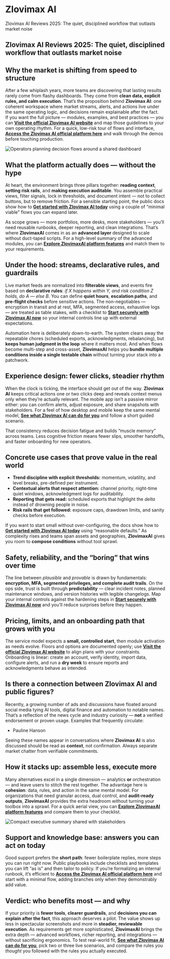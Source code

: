 # Zlovimax AI
Zlovimax AI Reviews 2025: The quiet, disciplined workflow that outlasts market noise
## Zlovimax AI Reviews 2025: The quiet, disciplined workflow that outlasts market noise

## Why the market is shifting from speed to structure
After a few whiplash years, more teams are discovering that lasting results rarely come from flashy dashboards. They come from **clean data, explicit rules, and calm execution**. That’s the proposition behind **Zlovimax AI**: one coherent workspace where market streams, alerts, and actions live under the same operating logic, and decisions remain explainable after the fact.  
If you want the full picture — modules, examples, and best practices — you can **[Visit the official Zlovimax AI website](https://zlovimaxai.info)** and map those guidelines to your own operating rhythm. For a quick, low-risk tour of flows and interface, **[Access the Zlovimax AI official platform here](https://zlovimaxai.info)** and walk through the demos before touching production.

![Operators planning decision flows around a shared dashboard](https://images.unsplash.com/photo-1520607162513-77705c0f0d4a?auto=format&fit=crop&w=1170&q=80)

## What the platform actually does — without the hype
At heart, the environment brings three pillars together: **reading context**, **setting risk rails**, and **making execution auditable**. You assemble practical views, filter signals, lock in thresholds, and document intent — not to collect buttons, but to remove friction. For a sensible starting point, the public docs show how to **[Get started with Zlovimax AI today](https://zlovimaxai.info)** using a couple of “minimal viable” flows you can expand later.

As scope grows — more portfolios, more desks, more stakeholders — you’ll need reusable runbooks, deeper reporting, and clean integrations. That’s where **ZlovimaxAI** comes in as an **advanced layer** designed to scale without duct-taped scripts. For a high-level summary of the advanced modules, you can **[Explore ZlovimaxAI platform features](https://zlovimaxai.info)** and match them to your requirements.

## Under the hood: streams, declarative rules, and guardrails
Live market feeds are normalized into **filterable views**, and events fire based on **declarative rules**: *if X happens within Y, and risk condition Z holds, do A — else B*. You can define **quiet hours**, **escalation paths**, and **pre-flight checks** before sensitive actions. The non-negotiables — encryption in transit and at rest, MFA, segmented access, exhaustive logs — are treated as table stakes, with a checklist to **[Start securely with Zlovimax AI now](https://zlovimaxai.info)** so your internal controls line up with external expectations.

Automation here is deliberately down-to-earth. The system clears away the repeatable chores (scheduled exports, acknowledgments, rebalancing), but **keeps human judgment in the loop** where it matters most. And when flows become multi-step and cross-asset, **ZlovimaxAI** helps you **bundle multiple conditions inside a single testable chain** without turning your stack into a patchwork.

## Experience design: fewer clicks, steadier rhythm
When the clock is ticking, the interface should get out of the way. **Zlovimax AI** keeps critical actions one or two clicks deep and reveals context menus only when they’re actually relevant. The mobile app isn’t a passive mirror either: you can confirm alerts, adjust exposure, and share snapshots with stakeholders. For a feel of how desktop and mobile keep the same mental model, **[See what Zlovimax AI can do for you](https://zlovimaxai.info)** and follow a short guided scenario.

That consistency reduces decision fatigue and builds “muscle memory” across teams. Less cognitive friction means fewer slips, smoother handoffs, and faster onboarding for new operators.

## Concrete use cases that prove value in the real world
- **Trend discipline with explicit thresholds:** momentum, volatility, and level breaks, pre-defined per instrument.  
- **Contextual alerts that respect attention:** channel priority, night-time quiet windows, acknowledgment logs for auditability.  
- **Reporting that gets read:** scheduled exports that highlight the *delta* instead of drowning people in noise.  
- **Risk rails that get followed:** exposure caps, drawdown limits, and sanity checks before execution.

If you want to start small without over-configuring, the docs show how to **[Get started with Zlovimax AI today](https://zlovimaxai.info)** using “reasonable defaults.” As complexity rises and teams span assets and geographies, **ZlovimaxAI** gives you room to **compose conditions** without tool sprawl.

## Safety, reliability, and the “boring” that wins over time
The line between *plausible* and *provable* is drawn by fundamentals: **encryption, MFA, segmented privileges, and complete audit trails**. On the ops side, trust is built through **predictability** — clear incident notes, planned maintenance windows, and version histories with legible changelogs. Map your internal controls against the hardening steps in **[Start securely with Zlovimax AI now](https://zlovimaxai.info)** and you’ll reduce surprises before they happen.

## Pricing, limits, and an onboarding path that grows with you
The service model expects a **small, controlled start**, then module activation as needs evolve. Floors and options are documented openly; use **[Visit the official Zlovimax AI website](https://zlovimaxai.info)** to align plans with your constraints. Onboarding is linear: create an account, verify identity, import data, configure alerts, and run a **dry week** to ensure reports and acknowledgments behave as intended.

## Is there a connection between Zlovimax AI and public figures?
Recently, a growing number of ads and discussions have floated around social media tying AI tools, digital finance and automation to notable names. That’s a reflection of the news cycle and industry curiosity — **not** a verified endorsement or proven usage. Examples that frequently circulate:

- Pauline Hanson

Seeing these names appear in conversations where **Zlovimax AI** is also discussed should be read as **context**, not confirmation. Always separate market chatter from verifiable commitments.

## How it stacks up: assemble less, execute more
Many alternatives excel in a single dimension — analytics **or** orchestration — and leave users to stitch the rest together. The advantage here is **cohesion**: data, rules, and action in the same mental model. For organizations that need granular access, dual control, and **audit-ready outputs**, **ZlovimaxAI** provides the extra headroom without turning your toolbox into a sprawl. For a quick aerial view, you can **[Explore ZlovimaxAI platform features](https://zlovimaxai.info)** and compare them to your checklist.

![Compact executive summary shared with stakeholders](https://images.pexels.com/photos/7567441/pexels-photo-7567441.jpeg?auto=compress&cs=tinysrgb&w=1170&h=780&dpr=1)

## Support and knowledge base: answers you can act on today
Good support prefers the **short path**: fewer boilerplate replies, more steps you can run right now. Public playbooks include checklists and templates you can lift “as is” and then tailor to policy. If you’re formalizing an internal runbook, it’s efficient to **[Access the Zlovimax AI official platform here](https://zlovimaxai.info)** and start with a minimal flow, adding branches only when they demonstrably add value.

## Verdict: who benefits most — and why
If your priority is **fewer tools**, **clearer guardrails**, and **decisions you can explain after the fact**, this approach deserves a pilot. The value shows up less in spectacular screenshots and more in **steadier, reviewable execution**. As requirements get more sophisticated, **ZlovimaxAI** brings the extra depth — advanced workflows, richer reporting, and integrations — without sacrificing ergonomics. To test real-world fit, **[See what Zlovimax AI can do for you](https://zlovimaxai.info)**, pick two or three live scenarios, and compare the rules you *thought* you followed with the rules you actually executed.

